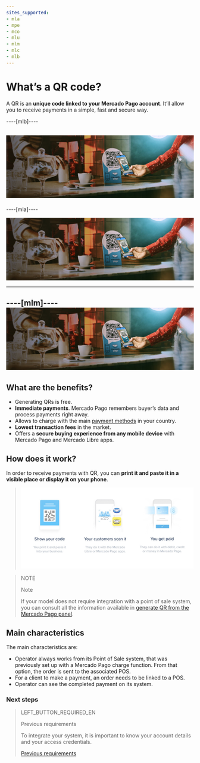 ```yaml
---
sites_supported:
- mla
- mpe
- mco
- mlu
- mlm
- mlc
- mlb
---
```



# What’s a QR code?

A QR is an **unique code linked to your Mercado Pago account**. It’ll allow you to receive payments in a simple, fast and secure way.

----[mlb]----

![Pagos QR Mercado Pago](/images/mobile/qr_mla2.es.png)
------------
----[mla]----

![Pagos QR Mercado Pago](/images/mobile/qr_mla2.es.png)

------------
----[mlm]----
![Pagos QR Mercado Pago](/images/mobile/qr_mla2.es.png)
------------

## What are the benefits?

* Generating QRs is free.
* **Immediate payments**. Mercado Pago remembers buyer’s data and process payments right away.
* Allows to charge with the main [payment methods](https://www.mercadopago.com.ar/ayuda/medios-de-pago-cuotas-promociones_264) in your country. 
* **Lowest transaction fees** in the market.
* Offers a **secure buying experience from any mobile device** with Mercado Pago and Mercado Libre apps.

## How does it work?

In order to receive payments with QR, you can **print it and paste it in a visible place or display it on your phone**.

> ![Flujo QR](/images/mobile/qr_flujo.en.png)

<span></span>
> NOTE
>
> Note
>
> If your model does not require integration with a point of sale system, you can consult all the information available in [generate QR from the Mercado Pago panel](https://www.mercadopago[FAKER][URL][DOMAIN]/developers/en/guides/in-person-payments/qr-code/integrations-front).

## Main characteristics

The main characteristics are:

- Operator always works from its Point of Sale system, that was previously set up with a Mercado Pago charge function. From that option, the order is sent to the associated POS.
- For a client to make a payment, an order needs to be linked to a POS.
- Operator can see the completed payment on its system.


### Next steps


> LEFT_BUTTON_REQUIRED_EN
>
> Previous requirements
>
>  To integrate your system, it is important to know your account details and your access credentials.
>
> [Previous requirements](https://www.mercadopago[FAKER][URL][DOMAIN]/developers/en/guides/in-person-payments/qr-code/pre-requisites)
